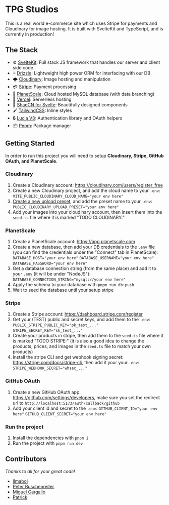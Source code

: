 # TPG Studios

This is a real world e-commerce site which uses Stripe for payments and Cloudinary for image hosting. It is built with SvelteKit and TypeScript, and is currently in production!

## The Stack

- ⚙️ [SvelteKit]("https://kit.svelte.dev/docs/introduction"): Full stack JS framework that handles our server and client side code
- 💦 [Drizzle]("https://orm.drizzle.team/docs/overview"): Lightweight high power ORM for interfacing with our DB
- 🌩️ [Cloudinary]("https://svelte.cloudinary.dev/"): Image hosting and manipulation
- 💳 [Stripe]("https://stripe.com/docs"): Payment processing
- 💽 [PlanetScale]("https://planetscale.com/"): Cloud hosted MySQL database (with data branching)
- 🚀 [Vercel]("https://vercel.com/home"): Serverless hosting
- 🎨 [ShadCN for Svelte]("https://www.shadcn-svelte.com/"): Beautifully designed components
- 🖌️ [TailwindCSS]("https://tailwindcss.com/docs/installation"): Inline styles
- 🔒 [Lucia V3]("https://v3.lucia-auth.com/"): Authentication library and OAuth helpers
- 📦 [Pnpm]("https://pnpm.io/"): Package manager

## Getting Started

In order to run this project you will need to setup **Cloudinary, Stripe, GitHub OAuth, and PlanetScale**.

### Cloudinary

1. Create a Cloudinary account: https://cloudinary.com/users/register_free
2. Create a new Cloudinary project, and add the cloud name to your `.env`:
   `VITE_PUBLIC_CLOUDINARY_CLOUD_NAME="your env here"`
3. [Create a new upload preset]("https://cloudinary.com/documentation/upload_presets#managing_upload_presets_using_the_settings_ui"), and add the preset name to your `.env`:
   `PUBLIC_CLOUDINARY_UPLOAD_PRESET="your env here"`
4. Add your images into your cloudinary account, then insert them into the `seed.ts` file where it is marked "TODO CLOUDINARY:"

### PlanetScale

1. Create a PlanetScale account: https://app.planetscale.com
2. Create a new database, then add your DB credentials to the `.env` file (you can find the credentials under the "Connect" tab in PlanetScale):
   `DATABASE_HOST="your env here"`
   `DATABASE_USERNAME="your env here"`
   `DATABASE_PASSWORD="your env here"`
3. Get a database connection string (from the same place) and add it to your `.env` (it will be under "NodeJS"):
   `DATABASE_CONNECTION_STRING="mysql://your env here"`
4. Apply the schema to your database with `pnpm run db:push`
5. Wait to seed the database until your setup stripe

### Stripe

1. Create a Stripe account: https://dashboard.stripe.com/register
2. Get your (TEST) public and secret keys, and add them to the `.env`:
   `PUBLIC_STRIPE_PUBLIC_KEY="pk_test_..."`
   `STRIPE_SECRET_KEY="sk_test_..."`
3. Create your products in stripe, then add them to the `seed.ts` file where it is marked "TODO STRIPE:" (it is also a good idea to change the products, prices, and images in the `seed.ts` file to match your own products)
4. Install the stripe CLI and get webhook signing secret: https://stripe.com/docs/stripe-cli, then add it your your `.env`:
   `STRIPE_WEBHOOK_SECRET="whsec_..."`

### GitHub OAuth

1. Create a new GitHub OAuth app: https://github.com/settings/developers, make sure you set the redirect url to `http://localhost:5173/auth/callback/github`
2. Add your client id and secret to the `.env`:
   `GITHUB_CLIENT_ID="your env here"`
   `GITHUB_CLIENT_SECRET="your env here"`

### Run the project

1. Install the dependencies with `pnpm i`
2. Run the project with `pnpm run dev`

## Contributors

_Thanks to all for your great code!_

- [llmaboi](https://github.com/llmaboi)
- [Peter Buschenreiter](https://github.com/Peter-512)
- [Miguel Gargallo](https://github.com/miguelgargallo)
- [Patrick](https://github.com/PatrickG)
